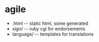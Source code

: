 agile
=====

* .html -- static html, some generated
* sign/ -- ruby cgi for endorsements
* language/ -- templates for translations
